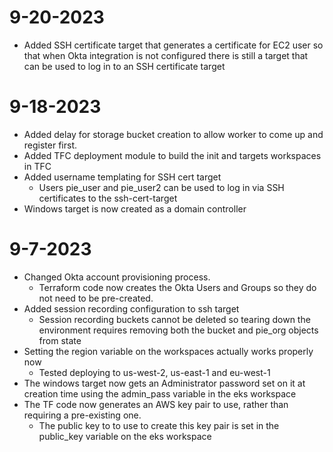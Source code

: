 # 9-20-2023
* Added SSH certificate target that generates a certificate for EC2 user so that when Okta integration is not configured there is still a target that can be used to log in to an SSH certificate target

# 9-18-2023

* Added delay for storage bucket creation to allow worker to come up and register first. 
* Added TFC deployment module to build the init and targets workspaces in TFC
* Added username templating for SSH cert target
  - Users pie_user and pie_user2 can be used to log in via SSH certificates to the ssh-cert-target
* Windows target is now created as a domain controller

# 9-7-2023

* Changed Okta account provisioning process.  
  - Terraform code now creates the Okta Users and Groups so they do not need to be pre-created.  
* Added session recording configuration to ssh target
  - Session recording buckets cannot be deleted so tearing down the environment requires removing both the bucket and pie_org objects from state
* Setting the region variable on the workspaces actually works properly now
  - Tested deploying to us-west-2, us-east-1 and eu-west-1
* The windows target now gets an Administrator password set on it at creation time using the admin_pass variable in the eks workspace
* The TF code now generates an AWS key pair to use, rather than requiring a pre-existing one.  
  - The public key to to use to create this key pair is set in the public_key variable on the eks workspace
